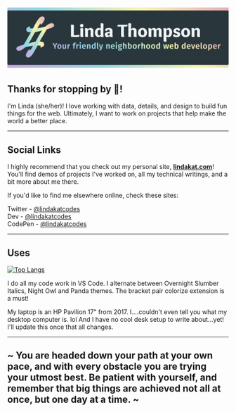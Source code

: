 # ![Black background with pastel rainbow gradient border, says Linda Thompson - your friendly neighborhood web developer](https://github.com/lindakatcodes/lindakatcodes/blob/main/GitHub-Header-v2.jpg)

## Thanks for stopping by 👋!

I'm Linda (she/her)! I love working with data, details, and design to build fun things for the web. Ultimately, I want to work on projects that help make the world a better place.

----

## Social Links

I highly recommend that you check out my personal site, **[lindakat.com](https://www.lindakat.com)**!
<br>
You'll find demos of projects I've worked on, all my technical writings, and a bit more about me there.

If you'd like to find me elsewhere online, check these sites:

Twitter - [@lindakatcodes](https://twitter.com/lindakatcodes)
<br>
Dev - [@lindakatcodes](https://dev.to/lindakatcodes)
<br>
CodePen - [@lindakatcodes](https://codepen.io/lindakatcodes)

----

## Uses

[![Top Langs](https://github-readme-stats.vercel.app/api/top-langs/?username=lindakatcodes&hide=PHP&count_private=true&show_icons=true&theme=nightowl&layout=compact&card_width=255)](https://github.com/anuraghazra/github-readme-stats)

I do all my code work in VS Code. I alternate between Overnight Slumber Italics, Night Owl and Panda themes. The bracket pair colorize extension is a must!

My laptop is an HP Pavilion 17" from 2017. I....couldn't even tell you what my desktop computer is. lol And I have no cool desk setup to write about...yet! I'll update this once that all changes.

----

## ~ You are headed down your path at your own pace, and with every obstacle you are trying your utmost best. Be patient with yourself, and remember that big things are achieved not all at once, but one day at a time. ~

